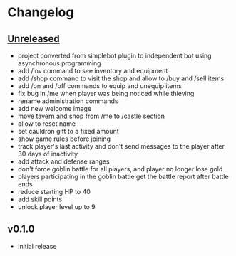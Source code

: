 # Changelog

## [Unreleased]

- project converted from simplebot plugin to independent bot using asynchronous programming
- add /inv command to see inventory and equipment
- add /shop command to visit the shop and allow to /buy and /sell items
- add /on and /off commands to equip and unequip items
- fix bug in /me when player was being noticed while thieving
- rename administration commands
- add new welcome image
- move tavern and shop from /me to /castle section
- allow to reset name
- set cauldron gift to a fixed amount
- show game rules before joining
- track player's last activity and don't send messages to the player after 30 days of inactivity
- add attack and defense ranges
- don't force goblin battle for all players, and player no longer lose gold
- players participating in the goblin battle get the battle report after battle ends
- reduce starting HP to 40
- add skill points
- unlock player level up to 9

## v0.1.0

- initial release


[Unreleased]: https://github.com/deltachat-bot/deltaland/compare/v0.1.0...HEAD
